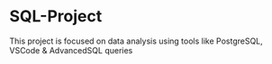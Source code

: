 # SQL-Project
This project is focused on data analysis using tools like PostgreSQL, VSCode &amp; AdvancedSQL queries

